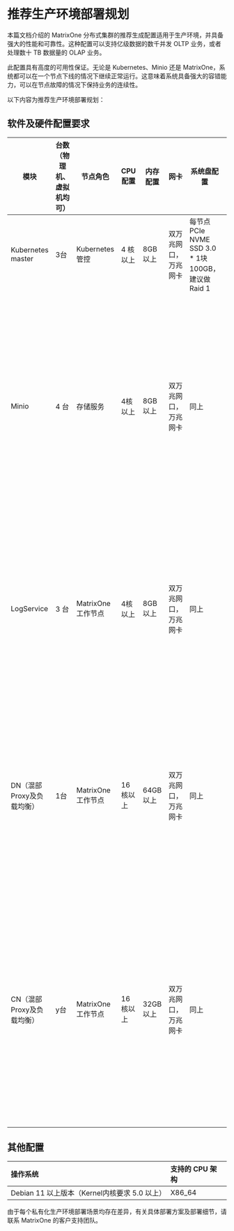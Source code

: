 # 推荐生产环境部署规划

本篇文档介绍的 MatrixOne 分布式集群的推荐生成配置适用于生产环境，并具备强大的性能和可靠性。这种配置可以支持亿级数据的数千并发 OLTP 业务，或者处理数十 TB 数据量的 OLAP 业务。

此配置具有高度的可用性保证。无论是 Kubernetes、Minio 还是 MatrixOne，系统都可以在一个节点下线的情况下继续正常运行。这意味着系统具备强大的容错能力，可以在节点故障的情况下保持业务的连续性。

以下内容为推荐生产环境部署规划：

## 软件及硬件配置要求

| 模块                      | 台数（物理机、虚拟机均可） | 节点角色   | CPU 配置  | 内存配置 | 网卡                 | 系统盘配置                                        | Kubernetes 盘配置                                         | 数据盘配置                                                   |
| ------------------------- | -------------------------- | ---------- | -------- | -------- | -------------------- | ------------------------------------------------- | ------------------------------------------------- | ------------------------------------------------------------ |
| Kubernetes master                | 3台                        | Kubernetes 管控    | 4 核以上  | 8GB 以上  | 双万兆网口，万兆网卡 | 每节点 PCIe NVME SSD 3.0 * 1块 100GB，建议做 Raid 1 | 每节点 PCIe NVME SSD 3.0 * 1块 100GB，建议做 Raid 1 | N/A                                                          |
| Minio                     | 4 台                        | 存储服务   | 4核以上  | 8GB以上  | 双万兆网口，万兆网卡 | 同上                                              | 同上                                              | 每节点 PCIe NVME SSD 3.0 *4块* x g/块 ，raid无要求，建议物理分盘，可逻辑分盘。<br/><br/>备注：x 与业务数据量相关，x = 业务数据量*2/16 |
| LogService                | 3 台                        | MatrixOne 工作节点 | 4核以上  | 8GB 以上  | 双万兆网口，万兆网卡 | 同上                                              | 同上                                              | 每节点 NVME SSD 3.0/4.0 (1G/s以上读取速率) *1 块* xg/块。<br/><br/>备注：x 与业务数据量相关，越接近越好。 |
| DN（混部Proxy及负载均衡） | 1台                        | MatrixOne 工作节点 | 16 核以上 | 64GB 以上 | 双万兆网口，万兆网卡 | 同上                                              | 同上                                              | NVME SSD 3.0/4.0 *2块* xg/块<br/><br/>备注：x 与业务数据量相关，越接近越好。其中一块给 DN/CN 故障恢复时备用。 |
| CN（混部Proxy及负载均衡） | y台                        | MatrixOne 工作节点 | 16 核以上 | 32GB 以上 | 双万兆网口，万兆网卡 | 同上                                              | 同上                                              | 每节点 NVME SSD 3.0/4.0 *2块* xg/块 。<br/><br/>备注：x 与业务数据量相关，越接近越好。其中一块给 DN/CN 故障恢复时备用。y与业务负载相关。 |

## 其他配置

| 操作系统                                   | 支持的 CPU 架构 |
| :----------------------------------------- | :-------------- |
| Debian 11 以上版本（Kernel内核要求 5.0 以上） | X86_64          |

由于每个私有化生产环境部署场景均存在差异，有关具体部署方案及部署细节，请联系 MatrixOne 的客户支持团队。
